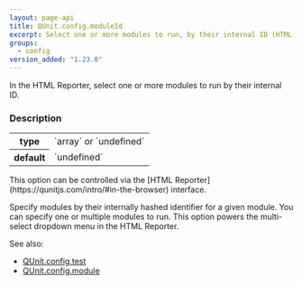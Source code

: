 ```yaml
---
layout: page-api
title: QUnit.config.moduleId
excerpt: Select one or more modules to run, by their internal ID (HTML Reporter).
groups:
  - config
version_added: "1.23.0"
---
```


In the HTML Reporter, select one or more modules to run by their internal ID.

### Description

<table>
<tr>
  <th>type</th>
  <td markdown="span">`array` or `undefined`</td>
</tr>
<tr>
  <th>default</th>
  <td markdown="span">`undefined`</td>
</tr>
</table>

<p class="note" markdown="1">This option can be controlled via the [HTML Reporter](https://qunitjs.com/intro/#in-the-browser) interface.</p>

Specify modules by their internally hashed identifier for a given module. You can specify one or multiple modules to run. This option powers the multi-select dropdown menu in the HTML Reporter.

See also:
* [QUnit.config.test](./test.md)
* [QUnit.config.module](./module.md)
